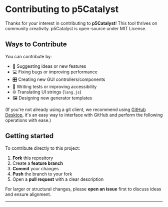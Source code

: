 # Contributing to p5Catalyst

Thanks for your interest in contributing to **p5Catalyst**! This tool thrives on community creativity. p5Catalyst is open-source under MIT License. 

## Ways to Contribute
You can contribute by:

- 🧠 Suggesting ideas or new features
- 💻 Fixing bugs or improving performance
- 🎛️ Creating new GUI controllers/components
- 🔬 Writing tests or improving accessibility
- 🌐 Translating UI strings (`lang.js`)
- 🖼️ Designing new generator templates

(If you're not already using a git client, we recommend using [GitHub Desktop](https://github.com/apps/desktop), it's an easy way to interface with GitHub and perform the following operations with ease.)

## Getting started
To contribute directly to this project:

1. **Fork** this repository
2. Create a **feature branch**
3. **Commit** your changes
4. **Push** the branch to your fork
5. Open a **pull request** with a clear description

For larger or structural changes, please **open an issue** first to discuss ideas and ensure alignment.

---